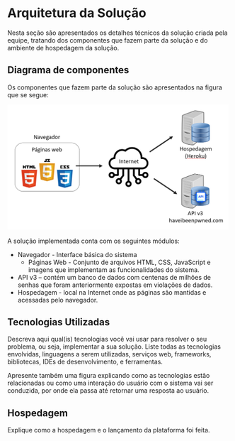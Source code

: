 # Arquitetura da Solução

Nesta seção são apresentados os detalhes técnicos da solução criada pela equipe, tratando dos componentes que fazem parte da solução e do ambiente de hospedagem da solução. 

## Diagrama de componentes

Os componentes que fazem parte da solução são apresentados na figura que se segue:

<img scale=1.2 src="https://github.com/ICEI-PUC-Minas-PMV-ADS/pmv-ads-2022-2-e1-proj-web-t2-seguranca_informacao/blob/main/docs/img/diagrama.PNG?raw=true" width="500" />  

A solução implementada conta com os seguintes módulos:
* Navegador - Interface básica do sistema 
  * Páginas Web - Conjunto de arquivos HTML, CSS, JavaScript e imagens que implementam as funcionalidades do sistema.
* API v3 – contém um banco de dados com centenas de milhões de senhas que foram anteriormente expostas em violações de dados.
* Hospedagem - local na Internet onde as páginas são mantidas e acessadas pelo navegador. 


> 
## Tecnologias Utilizadas

Descreva aqui qual(is) tecnologias você vai usar para resolver o seu problema, ou seja, implementar a sua solução. Liste todas as tecnologias envolvidas, linguagens a serem utilizadas, serviços web, frameworks, bibliotecas, IDEs de desenvolvimento, e ferramentas.

Apresente também uma figura explicando como as tecnologias estão relacionadas ou como uma interação do usuário com o sistema vai ser conduzida, por onde ela passa até retornar uma resposta ao usuário.


## Hospedagem

Explique como a hospedagem e o lançamento da plataforma foi feita.

